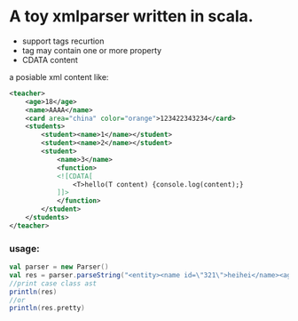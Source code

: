A toy xmlparser written in scala.
====

- support tags recurtion
- tag may contain one or more property
- CDATA content

a posiable xml content like:

```xml
<teacher>
    <age>18</age>
    <name>AAAA</name>
    <card area="china" color="orange">123422343234</card>
    <students>
        <student><name>1</name></student>
        <student><name>2</name></student>
        <student>
            <name>3</name>
            <function>
            <![CDATA[
                <T>hello(T content) {console.log(content);}
            ]]>
            </function>
        </student>
    </students>
</teacher>
```

### usage:

```scala
val parser = new Parser()
val res = parser.parseString("<entity><name id=\"321\">heihei</name><age></age></entity>")
//print case class ast
println(res)
//or
println(res.pretty)
```
